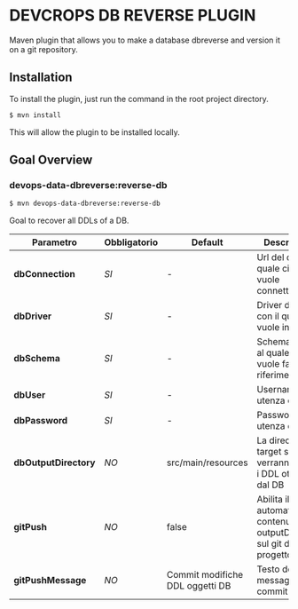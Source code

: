 # DEVCROPS DB REVERSE PLUGIN

Maven plugin that allows you to make a database dbreverse and version it on a git repository.

**Installation**
-
To install the plugin, just run the command in the root project directory.

```bash
$ mvn install
```

This will allow the plugin to be installed locally.


**Goal Overview**
-
### **devops-data-dbreverse:reverse-db**
```bash
$ mvn devops-data-dbreverse:reverse-db
```
Goal to recover all DDLs of a DB.

| Parametro      | Obbligatorio | Default |Descrizione                                                                                                                          |
|----------------|--------------|---------|-------------------------------------------------------------------------------------------------------------------------------------|
| **dbConnection** | *SI*  | - | Url del db con il quale ci si vuole connettere |
| **dbDriver** | *SI*  | - | Driver del db con il quale si vuole interagire |
| **dbSchema** | *SI*  | - | Schema del db al quale si vuole fare riferimento |
| **dbUser** | *SI*  | - | Username utenza db |
| **dbPassword** | *SI*  | - | Password utenza db |
| **dbOutputDirectory** | *NO*  | src/main/resources |La directory target sul quale verranno scritti i DDL ottenuti dal DB|
| **gitPush** | *NO*  | false | Abilita il push automatico del contenuto della outputDirectory sul git del progetto |
| **gitPushMessage** | *NO*  | Commit modifiche DDL oggetti DB | Testo del messaggio di commit |

